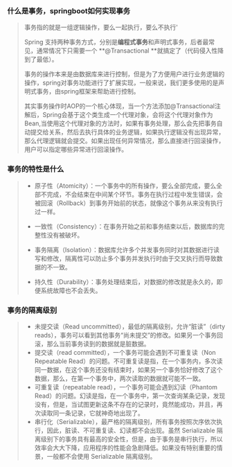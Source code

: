 ### 什么是事务，springboot如何实现事务

> 事务指的就是一组逻辑操作，要么一起执行，要么不执行'
>
> Spring 支持两种事务方式，分别是**编程式事务**和声明式事务，后者最常见，通常情况下只需要一个 **@Transactional **就搞定了（代码侵入性降到了最低）。
>
> 事务的操作本来是由数据库来进行控制，但是为了方便用户进行业务逻辑的操作，spring对事务功能进行了扩展实现，一般来说，我们更多使用的是声明式事务，由spring框架来帮助进行控制。
>
> 其实事务操作时AOP的一个核心体现，当一个方法添加@Transactional注解后，Spring会基于这个类生成一个代理对象，会将这个代理对象作为Bean,当使用这个代理对象的方法时，如果有事务处理，那么会先把事务自动提交给关系，然后去执行具体的业务逻辑，如果执行逻辑没有出现异常，那么代理逻辑就会提交。如果出现任何异常情况，那么直接进行回滚操作，用户可以指定哪些异常进行回滚操作。



### 事务的特性是什么

> - 原子性（Atomicity）：一个事务中的所有操作，要么全部完成，要么全部不完成，不会结束在中间某个环节。事务在执行过程中发生错误，会被回滚（Rollback）到事务开始前的状态，就像这个事务从来没有执行过一样。
>
> - 一致性（Consistency）：在事务开始之前和事务结束以后，数据库的完整性没有被破坏。
>
> - 事务隔离（Isolation）：数据库允许多个并发事务同时对其数据进行读写和修改，隔离性可以防止多个事务并发执行时由于交叉执行而导致数据的不一致。
>
> - 持久性（Durability）：事务处理结束后，对数据的修改就是永久的，即便系统故障也不会丢失。
>   



### 事务的隔离级别

> - 未提交读（Read uncommitted），最低的隔离级别，允许“脏读”（dirty reads），事务可以看到其他事务“尚未提交”的修改。如果另一个事务回滚，那么当前事务读到的数据就是脏数据。
> - 提交读（read committed），一个事务可能会遇到不可重复读（Non Repeatable Read）的问题。不可重复读是指，在一个事务内，多次读同一数据，在这个事务还没有结束时，如果另一个事务恰好修改了这个数据，那么，在第一个事务中，两次读取的数据就可能不一致。
> - 可重复读（repeatable read），一个事务可能会遇到幻读（Phantom Read）的问题。幻读是指，在一个事务中，第一次查询某条记录，发现没有，但是，当试图更新这条不存在的记录时，竟然能成功，并且，再次读取同一条记录，它就神奇地出现了。
> - 串行化（Serializable），最严格的隔离级别，所有事务按照次序依次执行，因此，脏读、不可重复读、幻读都不会出现。虽然 Serializable 隔离级别下的事务具有最高的安全性，但是，由于事务是串行执行，所以效率会大大下降，应用程序的性能会急剧降低。如果没有特别重要的情景，一般都不会使用 Serializable 隔离级别。

